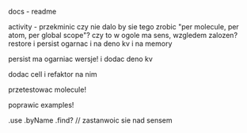 docs - readme

activity - przekminic czy nie dalo by sie tego zrobic "per molecule, per atom, per global scope"? czy to w ogole ma sens, wzgledem zalozen?
restore i persist ogarnac i na deno kv i na memory

persist ma ogarniac wersje! i dodac deno kv

dodac cell i refaktor na nim

przetestowac molecule!

poprawic examples!

.use .byName .find? // zastanwoic sie nad sensem